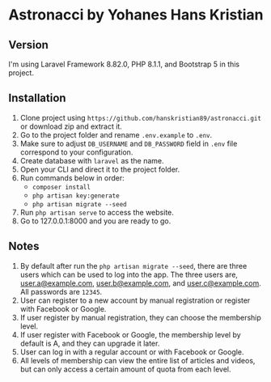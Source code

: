 # Astronacci by Yohanes Hans Kristian

## Version
I'm using Laravel Framework 8.82.0, PHP 8.1.1, and Bootstrap 5 in this project.

## Installation
1. Clone project using `https://github.com/hanskristian89/astronacci.git` or download zip and extract it.
2. Go to the project folder and rename `.env.example` to `.env`.
3. Make sure to adjust `DB_USERNAME` and `DB_PASSWORD` field in `.env` file correspond to your configuration.
4. Create database with `laravel` as the name.
5. Open your CLI and direct it to the project folder.
6. Run commands below in order:
    - `composer install`
    - `php artisan key:generate`
    - `php artisan migrate --seed`
7. Run `php artisan serve` to access the website.
8. Go to 127.0.0.1:8000 and you are ready to go.

## Notes
1. By default after run the `php artisan migrate --seed`, there are three users which can be used to log into the app. The three users are, user.a@example.com, user.b@example.com, and user.c@example.com. All passwords are `12345`.
2. User can register to a new account by manual registration or register with Facebook or Google.
3. If user register by manual registration, they can choose the membership level.
4. If user register with Facebook or Google, the membership level by default is A, and they can upgrade it later.
5. User can log in with a regular account or with Facebook or Google.
6. All levels of membership can view the entire list of articles and videos, but can only access a certain amount of quota from each level.
